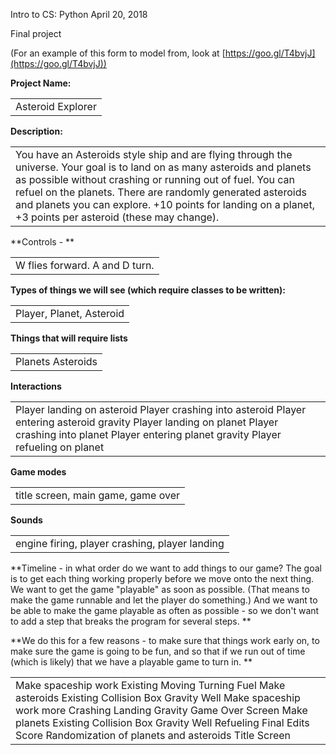 Intro to CS: Python	April 20, 2018

Final project

(For an example of this form to model from, look at [https://goo.gl/T4bvjJ](https://goo.gl/T4bvjJ))

**Project Name:**

<table>
  <tr>
    <td>Asteroid Explorer</td>
  </tr>
</table>


**Description:**

<table>
  <tr>
    <td>You have an Asteroids style ship and are flying through the universe. Your goal is to land on as many asteroids and planets as possible without crashing or running out of fuel. You can refuel on the planets. There are randomly generated asteroids and planets you can explore. +10 points for landing on a planet, +3 points per asteroid (these may change).</td>
  </tr>
</table>


**Controls - **

<table>
  <tr>
    <td>W flies forward. A and D turn.</td>
  </tr>
</table>


**Types of things we will see (which require classes to be written):**

<table>
  <tr>
    <td>Player, Planet, Asteroid</td>
  </tr>
</table>


**Things that will require lists**

<table>
  <tr>
    <td>Planets
Asteroids</td>
  </tr>
</table>


**Interactions**

<table>
  <tr>
    <td>Player landing on asteroid
Player crashing into asteroid
Player entering asteroid gravity
Player landing on planet
Player crashing into planet
Player entering planet gravity
Player refueling on planet</td>
  </tr>
</table>


**Game modes**

<table>
  <tr>
    <td>title screen, main game, game over</td>
  </tr>
</table>


**Sounds**

<table>
  <tr>
    <td>engine firing, player crashing, player landing</td>
  </tr>
</table>


**Timeline - in what order do we want to add things to our game? The goal is to get each thing working properly before we move onto the next thing. We want to get the game "playable" as soon as possible. (That means to make the game runnable and let the player do something.) And we want to be able to make the game playable as often as possible - so we don't want to add a step that breaks the program for several steps. **

**We do this for a few reasons - to make sure that things work early on, to make sure the game is going to be fun, and so that if we run out of time (which is likely) that we have a playable game to turn in. **

<table>
  <tr>
    <td>Make spaceship work
Existing
Moving
Turning
Fuel
Make asteroids
Existing
Collision Box
Gravity Well
Make spaceship work more
Crashing
Landing
Gravity
Game Over Screen
Make planets
Existing
Collision Box
Gravity Well
Refueling
Final Edits
Score
Randomization of planets and asteroids
Title Screen</td>
  </tr>
</table>



